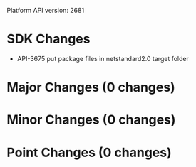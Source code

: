 Platform API version: 2681


# SDK Changes

* API-3675 put package files in netstandard2.0 target folder

# Major Changes (0 changes)


# Minor Changes (0 changes)


# Point Changes (0 changes)
